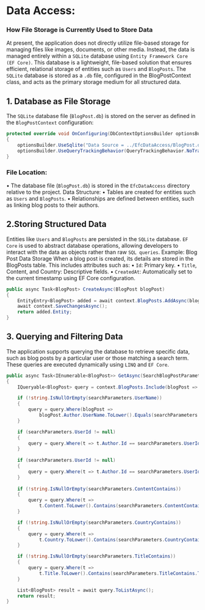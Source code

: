 # Data Access:
### How File Storage is Currently Used to Store Data
At present, the application does not directly utilize file-based storage for managing files like images, documents, or other media. Instead, the data is managed entirely within a `SQLite` database using `Entity Framework Core (EF Core)`. This database is a lightweight, file-based solution that ensures efficient, relational storage of entities such as `Users` and `BlogPosts`.
The `SQLite` database is stored as a `.db` file, configured in the BlogPostContext class, and acts as the primary storage medium for all structured data.
## 1. Database as File Storage
The `SQLite` database file (`BlogPost.db`) is stored on the server as defined in the `BlogPostContext` configuration:
```csharp
protected override void OnConfiguring(DbContextOptionsBuilder optionsBuilder)
{
    optionsBuilder.UseSqlite("Data Source = ../EfcDataAccess/BlogPost.db");
    optionsBuilder.UseQueryTrackingBehavior(QueryTrackingBehavior.NoTracking);
}
```
### File Location:
•	The database file (`BlogPost.db`) is stored in the `EfcDataAccess` directory relative to the project.
Data Structure:
•	Tables are created for entities such as `Users` and `BlogPosts`.
•	Relationships are defined between entities, such as linking blog posts to their authors.

## 2.Storing Structured Data
Entities like `Users` and `BlogPosts` are persisted in the `SQLite` database. `EF Core` is used to abstract database operations, allowing developers to interact with the data as objects rather than raw `SQL queries`.
Example: Blog Post Data Storage
When a blog post is created, its details are stored in the BlogPosts table. This includes attributes such as:
•	`Id`: Primary key.
•	`Title`, Content, and Country: Descriptive fields.
•	`CreatedAt`: Automatically set to the current timestamp using EF Core configuration.
```csharp
public async Task<BlogPost> CreateAsync(BlogPost blogPost)
{
    EntityEntry<BlogPost> added = await context.BlogPosts.AddAsync(blogPost);
    await context.SaveChangesAsync();
    return added.Entity;
}
```
## 3. Querying and Filtering Data
The application supports querying the database to retrieve specific data, such as blog posts by a particular user or those matching a search term. These queries are executed dynamically using `LINQ` and `EF Core`.
```csharp
public async Task<IEnumerable<BlogPost>> GetAsync(SearchBlogPostParametersDto searchParameters)
{
    IQueryable<BlogPost> query = context.BlogPosts.Include(blogPost => blogPost.Author).AsQueryable();

    if (!string.IsNullOrEmpty(searchParameters.UserName))
    {
        query = query.Where(blogPost =>
            blogPost.Author.UserName.ToLower().Equals(searchParameters.UserName.ToLower()));
    }

    if (searchParameters.UserId != null)
    {
        query = query.Where(t => t.Author.Id == searchParameters.UserId);
    }
    
    if (searchParameters.UserId != null)
    {
        query = query.Where(t => t.Author.Id == searchParameters.UserId);
    }
    
    if (!string.IsNullOrEmpty(searchParameters.ContentContains))
    {
        query = query.Where(t =>
            t.Content.ToLower().Contains(searchParameters.ContentContains.ToLower()));
    }

    if (!string.IsNullOrEmpty(searchParameters.CountryContains))
    {
        query = query.Where(t =>
            t.Country.ToLower().Contains(searchParameters.CountryContains.ToLower()));
    }

    if (!string.IsNullOrEmpty(searchParameters.TitleContains))
    {
        query = query.Where(t =>
            t.Title.ToLower().Contains(searchParameters.TitleContains.ToLower()));
    }

    List<BlogPost> result = await query.ToListAsync();
    return result;
}
```
